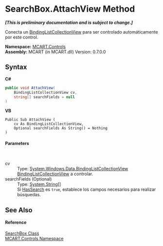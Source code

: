 # SearchBox.AttachView Method 
 _**\[This is preliminary documentation and is subject to change.\]**_

Conecta un <a href="http://msdn2.microsoft.com/es-es/library/ms613466" target="_blank">BindingListCollectionView</a> para ser controlado automáticamente por este control.

**Namespace:**&nbsp;<a href="1c9d7a8e-81d4-838a-f87d-7379b253b6ce">MCART.Controls</a><br />**Assembly:**&nbsp;MCART (in MCART.dll) Version: 0.7.0.0

## Syntax

**C#**<br />
``` C#
public void AttachView(
	BindingListCollectionView cv,
	string[] searchFields = null
)
```

**VB**<br />
``` VB
Public Sub AttachView ( 
	cv As BindingListCollectionView,
	Optional searchFields As String() = Nothing
)
```


#### Parameters
&nbsp;<dl><dt>cv</dt><dd>Type: <a href="http://msdn2.microsoft.com/es-es/library/ms613466" target="_blank">System.Windows.Data.BindingListCollectionView</a><br /><a href="http://msdn2.microsoft.com/es-es/library/ms613466" target="_blank">BindingListCollectionView</a> a controlar.</dd><dt>searchFields (Optional)</dt><dd>Type: <a href="http://msdn2.microsoft.com/es-es/library/s1wwdcbf" target="_blank">System.String</a>[]<br />Si <a href="2bb07c09-855b-f661-6568-873979e2e547">HasSearch</a> es `true`, establece los campos necesarios para realizar búsquedas.</dd></dl>

## See Also


#### Reference
<a href="21638864-43a2-3a2d-f2c7-4a82a05540ba">SearchBox Class</a><br /><a href="1c9d7a8e-81d4-838a-f87d-7379b253b6ce">MCART.Controls Namespace</a><br />